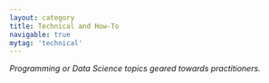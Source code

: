 ```yaml
---
layout: category
title: Technical and How-To
navigable: true
mytag: 'technical'
---
```


<i>Programming or Data Science topics geared towards practitioners.</i>
